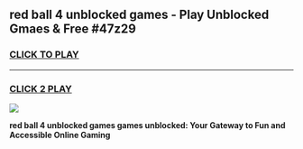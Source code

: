 
## red ball 4 unblocked games - Play Unblocked Gmaes & Free #47z29
<h3>
<a href="https://news.freeplayer.one?title=red_ball_4_unblocked_games&ref=03M">CLICK TO PLAY</a></h3>
<hr>

<h3>
<a href="https://news.freeplayer.one?title=red_ball_4_unblocked_games&ref=03M">CLICK 2 PLAY</a>
  
</h3>

<a href="https://news.freeplayer.one?title=red_ball_4_unblocked_games&ref=03M"><img src="https://clearcache.store/games.png"></a>


**red ball 4 unblocked games games unblocked: Your Gateway to Fun and Accessible Online Gaming**
